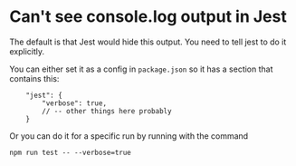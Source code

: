 # Can't see console.log output in Jest

The default is that Jest would hide this output. 
You need to tell jest to do it explicitly.

You can either set it as a config in `package.json` so it has a
section that contains this:

```
    "jest": {
		"verbose": true,
		// -- other things here probably
    }
```

Or you can do it for a specific run by running with the command

```
npm run test -- --verbose=true
```


